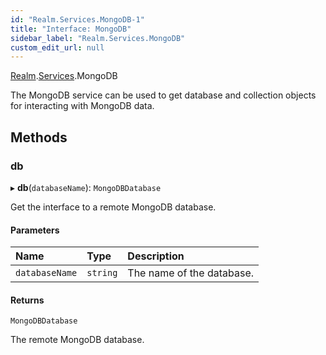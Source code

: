 ```yaml
---
id: "Realm.Services.MongoDB-1"
title: "Interface: MongoDB"
sidebar_label: "Realm.Services.MongoDB"
custom_edit_url: null
---
```


[Realm](../namespaces/Realm).[Services](../namespaces/Realm.Services).MongoDB

The MongoDB service can be used to get database and collection objects for interacting with MongoDB data.

## Methods

### db

▸ **db**(`databaseName`): `MongoDBDatabase`

Get the interface to a remote MongoDB database.

#### Parameters

| Name | Type | Description |
| :------ | :------ | :------ |
| `databaseName` | `string` | The name of the database. |

#### Returns

`MongoDBDatabase`

The remote MongoDB database.
